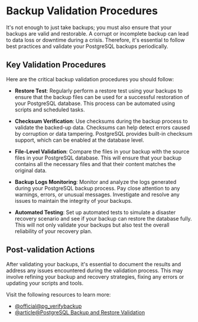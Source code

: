 # Backup Validation Procedures

It's not enough to just take backups; you must also ensure that your backups are valid and restorable. A corrupt or incomplete backup can lead to data loss or downtime during a crisis. Therefore, it's essential to follow best practices and validate your PostgreSQL backups periodically.

## Key Validation Procedures

Here are the critical backup validation procedures you should follow:

- **Restore Test**: Regularly perform a restore test using your backups to ensure that the backup files can be used for a successful restoration of your PostgreSQL database. This process can be automated using scripts and scheduled tasks.

- **Checksum Verification**: Use checksums during the backup process to validate the backed-up data. Checksums can help detect errors caused by corruption or data tampering. PostgreSQL provides built-in checksum support, which can be enabled at the database level.

- **File-Level Validation**: Compare the files in your backup with the source files in your PostgreSQL database. This will ensure that your backup contains all the necessary files and that their content matches the original data.

- **Backup Logs Monitoring**: Monitor and analyze the logs generated during your PostgreSQL backup process. Pay close attention to any warnings, errors, or unusual messages. Investigate and resolve any issues to maintain the integrity of your backups.

- **Automated Testing**: Set up automated tests to simulate a disaster recovery scenario and see if your backup can restore the database fully. This will not only validate your backups but also test the overall reliability of your recovery plan.

## Post-validation Actions

After validating your backups, it's essential to document the results and address any issues encountered during the validation process. This may involve refining your backup and recovery strategies, fixing any errors or updating your scripts and tools.

Visit the following resources to learn more:

- [@official@pg_verifybackup](https://www.postgresql.org/docs/current/app-pgverifybackup.html)
- [@article@PostgreSQL Backup and Restore Validation](https://portal.nutanix.com/page/documents/solutions/details?targetId=NVD-2155-Nutanix-Databases:postgresql-backup-and-restore-validation.html)